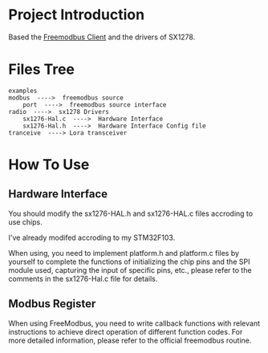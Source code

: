 # Project Introduction

Based the [Freemodbus Client](https://www.embedded-experts.at/en/freemodbus/about/) and the drivers of SX1278.

# Files Tree

```
examples
modbus  ---->  freemodbus source
    port  ---->  freemodbus source interface
radio  ---->  sx1278 Drivers
    sx1276-Hal.c  ---->  Hardware Interface
    sx1276-Hal.h  ---->  Hardware Interface Config file
tranceive  ----> Lora transceiver
```

# How To Use

## Hardware Interface

You should modify the sx1276-HAL.h and sx1276-HAL.c files accroding to use chips.

I've already modifed accroding to my STM32F103.

When using, you need to implement platform.h and platform.c files by yourself to complete the functions of initializing the chip pins and the SPI module used, capturing the input of specific pins, etc., please refer to the comments in the sx1276-Hal.c file for details.

## Modbus Register 

When using FreeModbus, you need to write callback functions with relevant instructions to achieve direct operation of different function codes. For more detailed information, please refer to the official freemodbus routine.